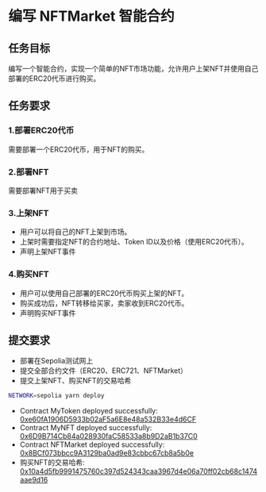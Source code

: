 # 编写 NFTMarket 智能合约

## 任务目标
编写一个智能合约，实现一个简单的NFT市场功能，允许用户上架NFT并使用自己部署的ERC20代币进行购买。

## 任务要求
### 1.部署ERC20代币
需要部署一个ERC20代币，用于NFT的购买。

### 2.部署NFT
需要部署NFT用于买卖

### 3.上架NFT
- 用户可以将自己的NFT上架到市场。
- 上架时需要指定NFT的合约地址、Token ID以及价格（使用ERC20代币）。
- 声明上架NFT事件

### 4.购买NFT
- 用户可以使用自己部署的ERC20代币购买上架的NFT。
- 购买成功后，NFT转移给买家，卖家收到ERC20代币。
- 声明购买NFT事件

## 提交要求
- 部署在Sepolia测试网上
- 提交全部合约文件（ERC20、ERC721、NFTMarket）
- 提交上架NFT、购买NFT的交易哈希

```bash
NETWORK=sepolia yarn deploy
```


- Contract MyToken deployed successfully: [0xe60fA1906D5933b02aF5a6E8e48a532B33e4d6CF](https://sepolia.etherscan.io/address/0xe60fA1906D5933b02aF5a6E8e48a532B33e4d6CF)
- Contract MyNFT deployed successfully: [0x6D9B714Cb84a028930faC58533a8b9D2aB1b37C0](https://sepolia.etherscan.io/address/0x6D9B714Cb84a028930faC58533a8b9D2aB1b37C0)
- Contract NFTMarket deployed successfully: [0x8BCf073bbcc9A3129ba0ad9e83cbbc67cb8a5b0e](https://sepolia.etherscan.io/address/0x8BCf073bbcc9A3129ba0ad9e83cbbc67cb8a5b0e)
- 购买NFT的交易哈希: [0x10a4d5fb9991475760c397d524343caa3967d4e06a70ff02cb68c1474aae9d16](https://sepolia.etherscan.io/tx/0x10a4d5fb9991475760c397d524343caa3967d4e06a70ff02cb68c1474aae9d16)

